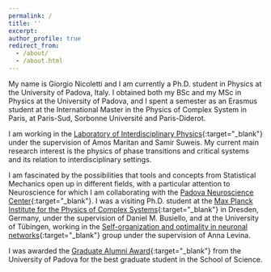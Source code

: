 ```yaml
---
permalink: /
title: ''
excerpt:
author_profile: true
redirect_from:
  - /about/
  - /about.html
---
```


My name is Giorgio Nicoletti and I am currently a Ph.D. student in Physics at the University of Padova, Italy. I obtained both my BSc and my MSc in Physics at the University of Padova, and I spent a semester as an Erasmus student at the International Master in the Physics of Complex System in Paris, at Paris-Sud, Sorbonne Université and Paris-Diderot.

 I am working in the [Laboratory of Interdisciplinary Physics](https://liphlab.com/){:target="_blank"}<!--_--> under the supervision of Amos Maritan and Samir Suweis. My current main research interest is the physics of phase transitions and critical systems and its relation to interdisciplinary settings.

 I am fascinated by the possibilities that tools and concepts from Statistical Mechanics open up in different fields, with a particular attention to Neuroscience for which I am collaborating with the [Padova Neuroscience Center](https://pnc.unipd.it/){:target="_blank"}<!--_-->. I was a visiting Ph.D. student at the [Max Planck Institute for the Physics of Complex Systems](https://www.pks.mpg.de/){:target="_blank"}<!--_--> in Dresden, Germany, under the supervision of Daniel M. Busiello, and at the University of Tübingen, working in the [Self-organization and optimality in neuronal networks](https://uni-tuebingen.de/fakultaeten/mathematisch-naturwissenschaftliche-fakultaet/fachbereiche/informatik/lehrstuehle/self-organization-and-optimality-in-neuronal-networks/){:target="_blank"}<!--_--> group under the supervision of Anna Levina.

I was awarded the [Graduate Alumni Award](https://www.alumniunipd.it/blog/event/alumni-awards-2022-storie-di-eccellenza/){:target="_blank"}<!--_--> from the University of Padova for the best graduate student in the School of Science.
